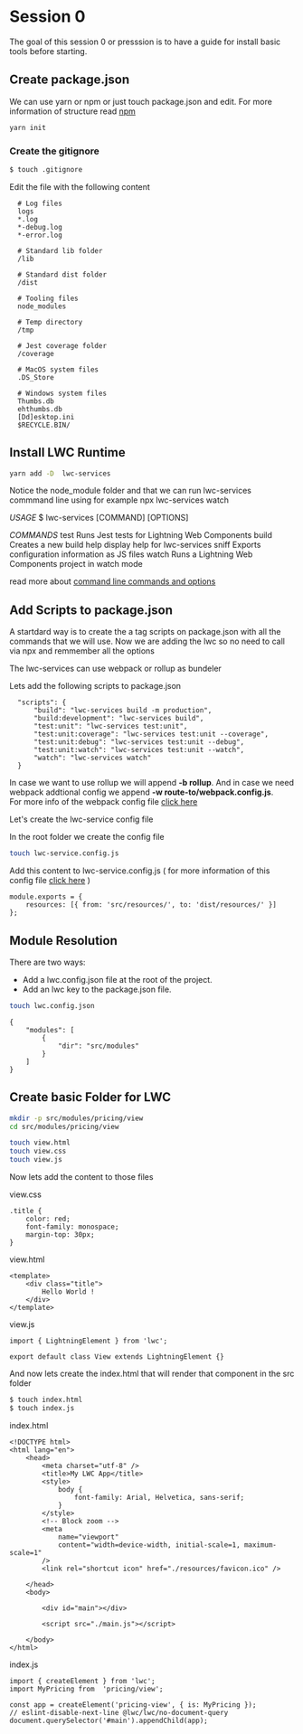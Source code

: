 # Session 0
The goal of this session 0 or presssion is to have a guide for install basic tools before starting.


## Create package.json 
We can use yarn or npm or just touch package.json and edit. For more information of structure read [npm](https://docs.npmjs.com/cli/v7/configuring-npm/package-json#engines)

```bash
yarn init
```

### Create the gitignore
```bash
$ touch .gitignore
```

Edit the file with the following content
```
  # Log files
  logs
  *.log
  *-debug.log
  *-error.log

  # Standard lib folder
  /lib

  # Standard dist folder
  /dist

  # Tooling files
  node_modules

  # Temp directory
  /tmp

  # Jest coverage folder
  /coverage

  # MacOS system files
  .DS_Store

  # Windows system files
  Thumbs.db
  ehthumbs.db
  [Dd]esktop.ini
  $RECYCLE.BIN/
```

## Install LWC Runtime

```bash
yarn add -D  lwc-services
```

Notice the node_module folder and that we can run lwc-services commmand line using for example npx lwc-services watch

*USAGE*
  $ lwc-services [COMMAND] [OPTIONS]

*COMMANDS*
  test  Runs Jest tests for Lightning Web Components
  build  Creates a new build
  help   display help for lwc-services
  sniff  Exports configuration information as JS files
  watch  Runs a Lightning Web Components project in watch mode

read more about [command line commands and options](https://github.com/muenzpraeger/create-lwc-app)



## Add Scripts to package.json

A startdard way is to create the a tag scripts on package.json with all the commands that we will use. Now we are adding the lwc so no need to call via npx and remmember all the options


The lwc-services can use webpack or rollup as bundeler

Lets add the following scripts to package.json
```
  "scripts": {
      "build": "lwc-services build -m production",
      "build:development": "lwc-services build",
      "test:unit": "lwc-services test:unit",
      "test:unit:coverage": "lwc-services test:unit --coverage",
      "test:unit:debug": "lwc-services test:unit --debug",
      "test:unit:watch": "lwc-services test:unit --watch",
      "watch": "lwc-services watch"
  }
```


In case we want to use rollup we will append **-b rollup**. And in case we need webpack addtional config we append **-w route-to/webpack.config.js**.  
For more info of the webpack config file [click here](https://developers.google.com/web/tools/workbox/modules/workbox-webpack-plugin) 

Let's create the lwc-service config file

In the root folder we create the config file

```bash
touch lwc-service.config.js
```

Add this content to lwc-service.config.js ( for more information of this config file [click here](https://github.com/muenzpraeger/create-lwc-app/blob/main/packages/lwc-services/example/lwc-services.config.js) )

```
module.exports = {
    resources: [{ from: 'src/resources/', to: 'dist/resources/' }]
};
```

## Module Resolution
There are two ways: 

- Add a lwc.config.json file at the root of the project.
- Add an lwc key to the package.json file.


```bash
touch lwc.config.json
```

```
{
    "modules": [
        {
            "dir": "src/modules"
        }
    ]
}
```



## Create basic Folder for LWC

```bash
mkdir -p src/modules/pricing/view
cd src/modules/pricing/view
```

```bash
touch view.html
touch view.css
touch view.js
```

Now lets add the content to those files

view.css
```
.title {
    color: red;
    font-family: monospace;
    margin-top: 30px;
}
```

view.html
```
<template>
    <div class="title">
        Hello World !
    </div>
</template>
```


view.js
```
import { LightningElement } from 'lwc';

export default class View extends LightningElement {}
```


And now lets create the index.html that will render that component in the src folder

```bash
$ touch index.html
$ touch index.js
```

index.html
```
<!DOCTYPE html>
<html lang="en">
    <head>
        <meta charset="utf-8" />
        <title>My LWC App</title>
        <style>
            body {
                font-family: Arial, Helvetica, sans-serif;
            }
        </style>
        <!-- Block zoom -->
        <meta
            name="viewport"
            content="width=device-width, initial-scale=1, maximum-scale=1"
        />
        <link rel="shortcut icon" href="./resources/favicon.ico" />
        
    </head>
    <body>
        
        <div id="main"></div>
        
        <script src="./main.js"></script>
        
    </body>
</html>
```

index.js
```
import { createElement } from 'lwc';
import MyPricing from  'pricing/view';

const app = createElement('pricing-view', { is: MyPricing });
// eslint-disable-next-line @lwc/lwc/no-document-query
document.querySelector('#main').appendChild(app);
```
